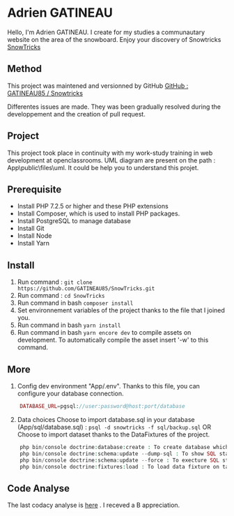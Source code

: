 # Adrien GATINEAU

Hello, I'm Adrien GATINEAU. I create for my studies a communautary website on the area of the snowboard. Enjoy your discovery of Snowtricks 
[SnowTricks](http://51.15.234.228:8000/projet6/public/home)

## Method
This project was maintened and versionned by GitHub
[GitHub : GATINEAU85 / Snowtricks](https://github.com/GATINEAU85/SnowTricks)

Differentes issues are made. They was been gradually resolved during the developpement and the creation of pull request. 

## Project

This project took place in continuity with my work-study training in web development at openclassrooms.
UML diagram are present on the path : App\public\files\uml. It could be help you to understand this projet. 

## Prerequisite 

* Install PHP 7.2.5 or higher and these PHP extensions
* Install Composer, which is used to install PHP packages.
* Install PostgreSQL to manage database
* Install Git
* Install Node
* Install Yarn

## Install 

1. Run command : `git clone https://github.com/GATINEAU85/SnowTricks.git`
2. Run command : `cd SnowTricks`
3. Run command in bash `composer install`
4. Set environnement variables of the project thanks to the file that I joined you.
5. Run command in bash `yarn install`
6. Run command in bash `yarn encore dev` to compile assets on development. To automatically compile the asset insert '-w' to this command.

## More 

1. Config dev environment "App/.env". Thanks to this file, you can configure your database connection.

```php
    DATABASE_URL=pgsql://user:password@host:port/database
```

2. Data choices
    Choose to import database.sql in your database (App/sql/database.sql) : `psql -d snowtricks -f sql/backup.sql`
    OR
    Choose to import dataset thanks to the DataFixtures of the project. 

```php
    php bin/console doctrine:database:create : To create database which is configured on .env file
    php bin/console doctrine:schema:update --dump-sql : To show SQL statement will be executed
    php bin/console doctrine:schema:update --force : To execture SQL statement and create table on database
    php bin/console doctrine:fixtures:load : To load data fixture on tables
```

## Code Analyse

The last codacy analyse is [here](https://app.codacy.com/manual/GATINEAU85/SnowTricks/files?bid=18370775) . I receved a B appreciation.